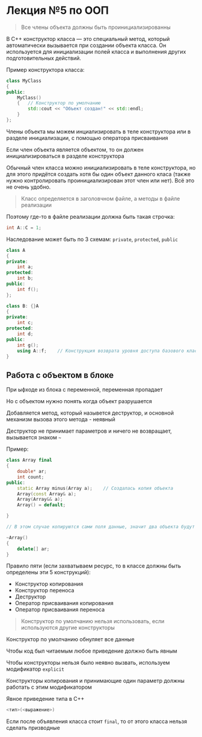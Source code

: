 # Лекция №5 по ООП
>Все члены объекта должны быть проинициализированны

В C++ конструктор класса — это специальный метод, который автоматически вызывается при создании объекта класса. Он используется для инициализации полей класса и выполнения других подготовительных действий.

Пример конструктора класса:

```C++
class MyClass
{
public:
    MyClass()
    {   // Конструктор по умолчанию
        std::cout << "Объект создан!" << std::endl;
    }
};
```

Члены объекта мы можем инциализировать в теле конструктора или в разделе инициализации, с помощью оператора присваивания

Если член объекта является объектом, то он должен инициализироваться в разделе конструктора

Обычный член класса можно инициализировать в теле конструктора, но для этого придётся создать хотя бы один объект данного класа (также нужно контролировать проинициализирован этот член или нет). Всё это не очень удобно.

>Класс определяется в заголовчном файле, а методы в файле реализации

Поэтому где-то в файле реализации должна быть такая строчка:

```C++
int A::C = 1;
```

Наследование может быть по 3 схемам: `private`, `protected`, `public`

```C++
class A
{
private:
    int a;
protected:
    int b;
public:
    int f();
};

class B: {}A
{
private:
    int c;
protected:
    int d;
public:
    int g();
    using A::f;    // Конструкция возврата уровня доступа базового класса
}
```

## Работа с объектом в блоке

При ыфходе из блока с переменной, переменная пропадает

Но с объектом нужно понять когда объект разрушается

Добавляется метод, который назывется деструктор, и основной механизм вызова этого метода - неявный

Деструктор не принимает параметров и ничего не возвращает, вызывается знаком `~`

Пример:

```C++
class Array final
{
    double* ar;
    int count;
public:
    static Array minus(Array a);    // Создалась копия объекта
    Array(const Array& a);
    Array(Array&& a);
    Array() = default;

}

// В этом случае копируются сами поля данные, значит два объекта будут ссылаться на одну и ту же область памяти

~Array()
{
    delete[] ar;
}
```

Правило пяти (если захватываем ресурс, то в классе должны быть определены эти 5 конструкций):

* Конструктор копирования
* Конструктор переноса
* Деструктор
* Оператор присваивания копирования
* Оператор присваивания переноса

>Конструктор по умолчанию нельзя использовать, если используются другие конструкторы

Конструктор по умолчанию обнуляет все данные

Чтобы код был читаемым любое приведение должно быть явным

Чтобы конструкторы нельзя было неявно вызвать, используем модификатор `explicit`

Конструкторы копирования и принимающие один параметр должны работать с этим модификатором

Явное приведение типа в C++

```C++
<тип>(<выражение>)
```

Если после объявления класса стоит `final`, то от этого класса нельзя сделать призводные